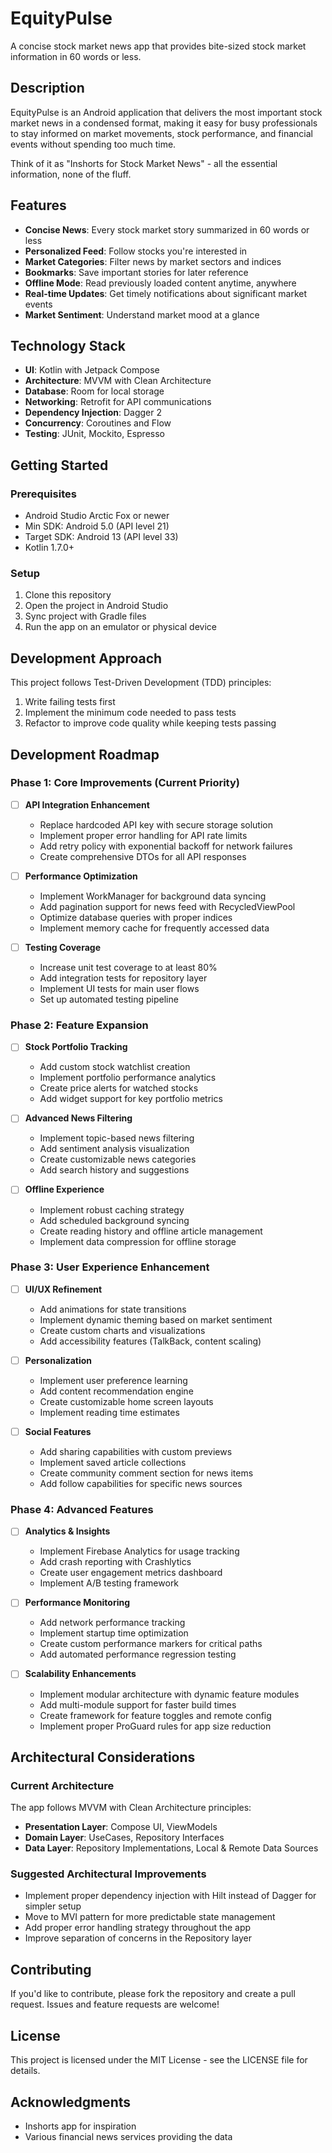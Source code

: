 # EquityPulse

A concise stock market news app that provides bite-sized stock market information in 60 words or less.

## Description

EquityPulse is an Android application that delivers the most important stock market news in a condensed format, making it easy for busy professionals to stay informed on market movements, stock performance, and financial events without spending too much time.

Think of it as "Inshorts for Stock Market News" - all the essential information, none of the fluff.

## Features

- **Concise News**: Every stock market story summarized in 60 words or less
- **Personalized Feed**: Follow stocks you're interested in
- **Market Categories**: Filter news by market sectors and indices
- **Bookmarks**: Save important stories for later reference
- **Offline Mode**: Read previously loaded content anytime, anywhere
- **Real-time Updates**: Get timely notifications about significant market events
- **Market Sentiment**: Understand market mood at a glance

## Technology Stack

- **UI**: Kotlin with Jetpack Compose
- **Architecture**: MVVM with Clean Architecture
- **Database**: Room for local storage
- **Networking**: Retrofit for API communications
- **Dependency Injection**: Dagger 2
- **Concurrency**: Coroutines and Flow
- **Testing**: JUnit, Mockito, Espresso

## Getting Started

### Prerequisites

- Android Studio Arctic Fox or newer
- Min SDK: Android 5.0 (API level 21)
- Target SDK: Android 13 (API level 33)
- Kotlin 1.7.0+

### Setup

1. Clone this repository
2. Open the project in Android Studio
3. Sync project with Gradle files
4. Run the app on an emulator or physical device

## Development Approach

This project follows Test-Driven Development (TDD) principles:
1. Write failing tests first
2. Implement the minimum code needed to pass tests
3. Refactor to improve code quality while keeping tests passing

## Development Roadmap

### Phase 1: Core Improvements (Current Priority)
- [ ] **API Integration Enhancement**
  - Replace hardcoded API key with secure storage solution
  - Implement proper error handling for API rate limits
  - Add retry policy with exponential backoff for network failures
  - Create comprehensive DTOs for all API responses

- [ ] **Performance Optimization**
  - Implement WorkManager for background data syncing
  - Add pagination support for news feed with RecycledViewPool
  - Optimize database queries with proper indices
  - Implement memory cache for frequently accessed data

- [ ] **Testing Coverage**
  - Increase unit test coverage to at least 80%
  - Add integration tests for repository layer
  - Implement UI tests for main user flows
  - Set up automated testing pipeline

### Phase 2: Feature Expansion
- [ ] **Stock Portfolio Tracking**
  - Add custom stock watchlist creation
  - Implement portfolio performance analytics
  - Create price alerts for watched stocks
  - Add widget support for key portfolio metrics

- [ ] **Advanced News Filtering**
  - Implement topic-based news filtering
  - Add sentiment analysis visualization
  - Create customizable news categories
  - Add search history and suggestions

- [ ] **Offline Experience**
  - Implement robust caching strategy
  - Add scheduled background syncing
  - Create reading history and offline article management
  - Implement data compression for offline storage

### Phase 3: User Experience Enhancement
- [ ] **UI/UX Refinement**
  - Add animations for state transitions
  - Implement dynamic theming based on market sentiment
  - Create custom charts and visualizations
  - Add accessibility features (TalkBack, content scaling)

- [ ] **Personalization**
  - Implement user preference learning
  - Add content recommendation engine
  - Create customizable home screen layouts
  - Implement reading time estimates

- [ ] **Social Features**
  - Add sharing capabilities with custom previews
  - Implement saved article collections
  - Create community comment section for news items
  - Add follow capabilities for specific news sources

### Phase 4: Advanced Features
- [ ] **Analytics & Insights**
  - Implement Firebase Analytics for usage tracking
  - Add crash reporting with Crashlytics
  - Create user engagement metrics dashboard
  - Implement A/B testing framework

- [ ] **Performance Monitoring**
  - Add network performance tracking
  - Implement startup time optimization
  - Create custom performance markers for critical paths
  - Add automated performance regression testing

- [ ] **Scalability Enhancements**
  - Implement modular architecture with dynamic feature modules
  - Add multi-module support for faster build times
  - Create framework for feature toggles and remote config
  - Implement proper ProGuard rules for app size reduction

## Architectural Considerations

### Current Architecture
The app follows MVVM with Clean Architecture principles:
- **Presentation Layer**: Compose UI, ViewModels
- **Domain Layer**: UseCases, Repository Interfaces
- **Data Layer**: Repository Implementations, Local & Remote Data Sources

### Suggested Architectural Improvements
- Implement proper dependency injection with Hilt instead of Dagger for simpler setup
- Move to MVI pattern for more predictable state management
- Add proper error handling strategy throughout the app
- Improve separation of concerns in the Repository layer

## Contributing

If you'd like to contribute, please fork the repository and create a pull request. Issues and feature requests are welcome!

## License

This project is licensed under the MIT License - see the LICENSE file for details.

## Acknowledgments

- Inshorts app for inspiration
- Various financial news services providing the data
